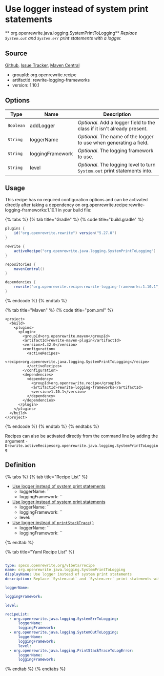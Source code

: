 # Use logger instead of system print statements

** org.openrewrite.java.logging.SystemPrintToLogging**
_Replace `System.out` and `System.err` print statements with a logger._

## Source

[Github](https://github.com/openrewrite/rewrite-logging-frameworks), [Issue Tracker](https://github.com/openrewrite/rewrite-logging-frameworks/issues), [Maven Central](https://search.maven.org/artifact/org.openrewrite.recipe/rewrite-logging-frameworks/1.10.1/jar)

* groupId: org.openrewrite.recipe
* artifactId: rewrite-logging-frameworks
* version: 1.10.1

## Options

| Type | Name | Description |
| -- | -- | -- |
| `Boolean` | addLogger | *Optional*. Add a logger field to the class if it isn't already present. |
| `String` | loggerName | *Optional*. The name of the logger to use when generating a field. |
| `String` | loggingFramework | *Optional*. The logging framework to use. |
| `String` | level | *Optional*. The logging level to turn `System.out` print statements into. |


## Usage

This recipe has no required configuration options and can be activated directly after taking a dependency on org.openrewrite.recipe:rewrite-logging-frameworks:1.10.1 in your build file:

{% tabs %}
{% tab title="Gradle" %}
{% code title="build.gradle" %}
```groovy
plugins {
    id("org.openrewrite.rewrite") version("5.27.0")
}

rewrite {
    activeRecipe("org.openrewrite.java.logging.SystemPrintToLogging")
}

repositories {
    mavenCentral()
}

dependencies {
    rewrite("org.openrewrite.recipe:rewrite-logging-frameworks:1.10.1")
}
```
{% endcode %}
{% endtab %}

{% tab title="Maven" %}
{% code title="pom.xml" %}
```markup
<project>
  <build>
    <plugins>
      <plugin>
        <groupId>org.openrewrite.maven</groupId>
        <artifactId>rewrite-maven-plugin</artifactId>
        <version>4.32.0</version>
        <configuration>
          <activeRecipes>
            <recipe>org.openrewrite.java.logging.SystemPrintToLogging</recipe>
          </activeRecipes>
        </configuration>
        <dependencies>
          <dependency>
            <groupId>org.openrewrite.recipe</groupId>
            <artifactId>rewrite-logging-frameworks</artifactId>
            <version>1.10.1</version>
          </dependency>
        </dependencies>
      </plugin>
    </plugins>
  </build>
</project>
```
{% endcode %}
{% endtab %}
{% endtabs %}

Recipes can also be activated directly from the command line by adding the argument `-Drewrite.activeRecipesorg.openrewrite.java.logging.SystemPrintToLogging`

## Definition

{% tabs %}
{% tab title="Recipe List" %}
* [Use logger instead of system print statements](../../java/logging/systemerrtologging.md)
  * loggerName: ``
  * loggingFramework: ``
* [Use logger instead of system print statements](../../java/logging/systemouttologging.md)
  * loggerName: ``
  * loggingFramework: ``
  * level: ``
* [Use logger instead of `printStackTrace()`](../../java/logging/printstacktracetologerror.md)
  * loggerName: ``
  * loggingFramework: ``

{% endtab %}

{% tab title="Yaml Recipe List" %}
```yaml
---
type: specs.openrewrite.org/v1beta/recipe
name: org.openrewrite.java.logging.SystemPrintToLogging
displayName: Use logger instead of system print statements
description: Replace `System.out` and `System.err` print statements with a logger.

loggerName: 

loggingFramework: 

level: 

recipeList:
  - org.openrewrite.java.logging.SystemErrToLogging:
      loggerName: 
      loggingFramework: 
  - org.openrewrite.java.logging.SystemOutToLogging:
      loggerName: 
      loggingFramework: 
      level: 
  - org.openrewrite.java.logging.PrintStackTraceToLogError:
      loggerName: 
      loggingFramework: 

```
{% endtab %}
{% endtabs %}
